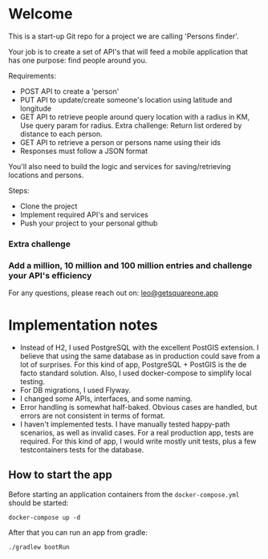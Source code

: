 # Welcome

This is a start-up Git repo for a project we are calling 'Persons finder'.

Your job is to create a set of API's that will feed a mobile application that has one purpose: find people around you.

Requirements:
- POST API to create a 'person'
- PUT API to update/create someone's location using latitude and longitude
- GET API to retrieve people around query location with a radius in KM, Use query param for radius. Extra challenge: Return list ordered by distance to each person.
- GET API to retrieve a person or persons name using their ids
- Responses must follow a JSON format

You'll also need to build the logic and services for saving/retrieving locations and persons.

Steps:
- Clone the project
- Implement required API's and services
- Push your project to your personal github


### Extra challenge
### Add a million, 10 million and 100 million entries and challenge your API's efficiency 

For any questions, please reach out on: leo@getsquareone.app


# Implementation notes

* Instead of H2, I used PostgreSQL with the excellent PostGIS extension. I believe that using the same database as in production could save from a lot of surprises. For this kind of app, PostgreSQL + PostGIS is the de facto standard solution. Also, I used docker-compose to simplify local testing.
* For DB migrations, I used Flyway.
* I changed some APIs, interfaces, and some naming.
* Error handling is somewhat half-baked. Obvious cases are handled, but errors are not consistent in terms of format.
* I haven't implemented tests. I have manually tested happy-path scenarios, as well as invalid cases. For a real production app, tests are required. For this kind of app, I would write mostly unit tests, plus a few testcontainers tests for the database.


## How to start the app

Before starting an application containers from the `docker-compose.yml` should be started:
```
docker-compose up -d
```
After that you can run an app from gradle:
```
./gradlew bootRun
```

